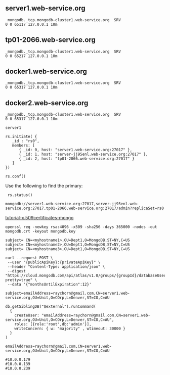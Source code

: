 
## server1.web-service.org

```
_mongodb._tcp.mongodb-cluster1.web-service.org	SRV	
0 0 65117 127.0.0.1	10m
```

## tp01-2066.web-service.org

```
_mongodb._tcp.mongodb-cluster1.web-service.org	SRV	
0 0 65217 127.0.0.1	10m
```

## docker1.web-service.org

```
_mongodb._tcp.mongodb-cluster1.web-service.org	SRV	
0 0 65317 127.0.0.1	10m
```

## docker2.web-service.org

```
_mongodb._tcp.mongodb-cluster1.web-service.org	SRV	
0 0 65317 127.0.0.1	10m
```


```
server1

rs.initiate( {
   _id : "rs0",
   members: [
      { _id: 0, host: "server1.web-service.org:27017" },
      { _id: 1, host: "server-jj95enl.web-service.org:27017" },
      { _id: 2, host: "tp01-2066.web-service.org:27017" }
   ]
})
```

```
rs.conf()

```

Use the following to find the primary:

```
 rs.status()
```

```
mongodb://server1.web-service.org:27017,server-jj95enl.web-service.org:27017,tp01-2066.web-service.org:27017/admin?replicaSet=rs0
```

[tutorial-x.509certificates-mongo](https://github.com/shauryashaurya/tutorial-x.509certificates-mongo)

```
openssl req -newkey rsa:4096 -x509 -sha256 -days 365000 -nodes -out mongodb.crt -keyout mongodb.key
```

```
subject= CN=<myhostname1>,OU=Dept1,O=MongoDB,ST=NY,C=US
subject= CN=<myhostname2>,OU=Dept1,O=MongoDB,ST=NY,C=US
subject= CN=<myhostname3>,OU=Dept1,O=MongoDB,ST=NY,C=US
```

```
curl --request POST \
 --user "{publicApiKey}:{privateApiKey}" \
 --header "Content-Type: application/json" \
 --digest "https://cloud.mongodb.com/api/atlas/v1.0/groups/{groupId}/databaseUsers/{username}/certs?pretty=true" \
 --data '{"monthsUntilExpiration":12}'
```

```
subject=emailAddress=raychorn@gmail.com,CN=server1.web-service.org,OU=Unit,O=COrp,L=Denver,ST=CO,C=AU
```

```
db.getSiblingDB("$external").runCommand(
  {
    createUser: "emailAddress=raychorn@gmail.com,CN=server1.web-service.org,OU=Unit,O=COrp,L=Denver,ST=CO,C=AU",
    roles: [{role:'root',db:'admin'}],
    writeConcern: { w: "majority" , wtimeout: 30000 }
  }
)

emailAddress=raychorn@gmail.com,CN=server1.web-service.org,OU=Unit,O=COrp,L=Denver,ST=CO,C=AU

#10.0.0.179
#10.0.0.139
#10.0.0.239
```